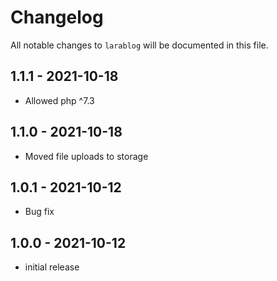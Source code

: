 # Changelog

All notable changes to `larablog` will be documented in this file.

## 1.1.1 - 2021-10-18

- Allowed php ^7.3

## 1.1.0 - 2021-10-18

- Moved file uploads to storage

## 1.0.1 - 2021-10-12

- Bug fix

## 1.0.0 - 2021-10-12

- initial release



